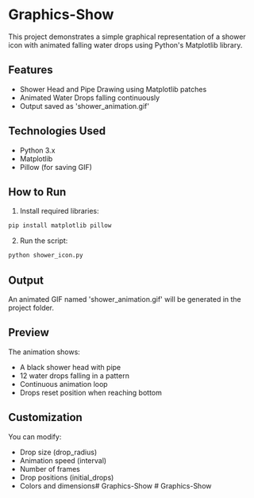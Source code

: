 # Graphics-Show

This project demonstrates a simple graphical representation of a shower icon with animated falling water drops using Python's Matplotlib library.

## Features
- Shower Head and Pipe Drawing using Matplotlib patches
- Animated Water Drops falling continuously
- Output saved as 'shower_animation.gif'

## Technologies Used
- Python 3.x
- Matplotlib
- Pillow (for saving GIF)

## How to Run
1. Install required libraries:
```bash
pip install matplotlib pillow
```

2. Run the script:
```bash
python shower_icon.py
```

## Output
An animated GIF named 'shower_animation.gif' will be generated in the project folder.

## Preview
The animation shows:
- A black shower head with pipe
- 12 water drops falling in a pattern
- Continuous animation loop
- Drops reset position when reaching bottom

## Customization
You can modify:
- Drop size (drop_radius)
- Animation speed (interval)
- Number of frames
- Drop positions (initial_drops)
- Colors and dimensions#   G r a p h i c s - S h o w  
 #   G r a p h i c s - S h o w  
 